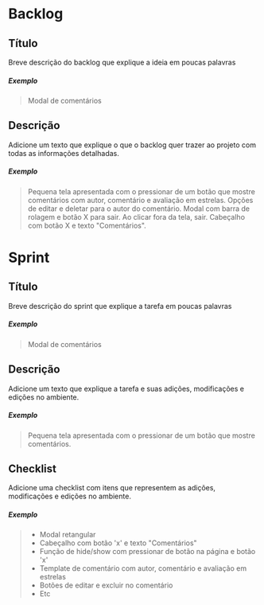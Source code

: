 # Backlog
## Título
Breve descrição do backlog que explique a ideia em poucas palavras
##### Exemplo
> Modal de comentários
## Descrição
Adicione um texto que explique o que o backlog quer trazer ao projeto com todas as informações detalhadas.
##### Exemplo
> Pequena tela apresentada com o pressionar de um botão que mostre comentários com autor, comentário e avaliação em estrelas. Opções de editar e deletar para o autor do comentário. Modal com barra de rolagem e botão X para sair. Ao clicar fora da tela, sair. Cabeçalho com botão X e texto "Comentários".

# Sprint
## Título
Breve descrição do sprint que explique a tarefa em poucas palavras
##### Exemplo
> Modal de comentários
## Descrição
Adicione um texto que explique a tarefa e suas adições, modificações e edições no ambiente.
##### Exemplo
> Pequena tela apresentada com o pressionar de um botão que mostre comentários.
## Checklist
Adicione uma checklist com itens que representem as adições, modificações e edições no ambiente.
##### Exemplo
> * Modal retangular
> * Cabeçalho com botão 'x' e texto "Comentários"
> * Função de hide/show com pressionar de botão na página e botão 'x'
> * Template de comentário com autor, comentário e avaliação em estrelas
> * Botões de editar e excluir no comentário
> * Etc